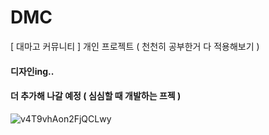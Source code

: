 # DMC
[ 대마고 커뮤니티 ]       개인 프로젝트 ( 천천히 공부한거 다 적용해보기 )

#### 디자인ing.. 

#### 더 추가해 나갈 예정 ( 심심할 때 개발하는 프젝 )

![v4T9vhAon2FjQCLwy](https://github.com/user-attachments/assets/c7565d20-ba33-4008-9392-2cf0e5076308)

